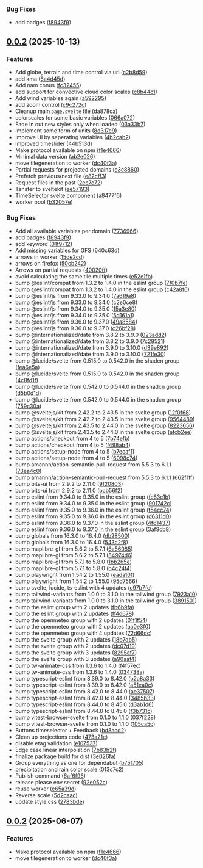 ### Bug Fixes

- add badges ([f8943f9](https://github.com/open-meteo/maps/commit/f8943f997ce1f2268a01fef03ae25a286e540633))

## [0.0.2](https://github.com/open-meteo/maps/compare/maps-v0.0.1...maps-v0.0.2) (2025-10-13)


### Features

* Add globe, terrain and time control via url ([c2b8d59](https://github.com/open-meteo/maps/commit/c2b8d5978a63d39dad33324809e54fc428fe60e7))
* add kma ([6a4d45d](https://github.com/open-meteo/maps/commit/6a4d45db4477b6c387005cc546606de8c9b3afc7))
* Add nam conus ([fc32455](https://github.com/open-meteo/maps/commit/fc324550a76fd61ad1d5d82330c2a8cfa7f83aa5))
* add support for convective cloud color scales ([c8b44c1](https://github.com/open-meteo/maps/commit/c8b44c169e105733716f3c0315a5c5d52ea9e68f))
* Add wind variables again ([a592295](https://github.com/open-meteo/maps/commit/a5922959ea4cc9b4c288d0d0b85d9a2a9b34a35e))
* add zoom control ([c9c272c](https://github.com/open-meteo/maps/commit/c9c272cec7ee122157748cc806d8697e6bc34ac2))
* Cleanup main `page.svelte` file ([da878ca](https://github.com/open-meteo/maps/commit/da878cae28b4250359f05502c3e8214d320a87bc))
* colorscales for some basic variables ([066a072](https://github.com/open-meteo/maps/commit/066a072fb54bb435756b0a5de66b3a366e576b40))
* Fade in out new styles only when loaded ([03a33b7](https://github.com/open-meteo/maps/commit/03a33b75cfdc7993916c868ee4ac5efa53e4c537))
* Implement some form of units ([8d317e9](https://github.com/open-meteo/maps/commit/8d317e96ff7f957d552d2818bc15fa5784751903))
* Improve UI by seperating variables ([4b2cab2](https://github.com/open-meteo/maps/commit/4b2cab23f71af07fb867b43ed13b41b74f63bcdd))
* improved timeslider ([44b513d](https://github.com/open-meteo/maps/commit/44b513d13679af7fa9d8e91eeaeed669df03fd82))
* Make protocol available on npm ([f1e4666](https://github.com/open-meteo/maps/commit/f1e4666230d5496d9af6637470f350452d6d350f))
* Minimal data version ([ab2e026](https://github.com/open-meteo/maps/commit/ab2e0260c59c9cb0637ce118a157a1428e2798e7))
* move tilegeneration to worker ([dc40f3a](https://github.com/open-meteo/maps/commit/dc40f3aa7618e27aa37ae79fabcd7773d0a65080))
* Partial requests for projected domains ([e3c8860](https://github.com/open-meteo/maps/commit/e3c88607f55cdc8346c1df9ebf51ba892d25c15a))
* Prefetch previous/next file ([e82cff3](https://github.com/open-meteo/maps/commit/e82cff3a10d67546e1ed8e122283fdd548ee5381))
* Request files in the past ([2ec7c72](https://github.com/open-meteo/maps/commit/2ec7c72409c3bf5a1166a6b31c803081e69148a4))
* Tansfer to sveltekit ([ee57193](https://github.com/open-meteo/maps/commit/ee571938a6be5518446dab156fbd73deb07c35de))
* TimeSelector svelte component ([a8477f6](https://github.com/open-meteo/maps/commit/a8477f654bdba4cf6e516d680627e74cbc0865f9))
* worker pool ([b32057e](https://github.com/open-meteo/maps/commit/b32057e2f9591b40f98d9c7688fa2c29756cc801))


### Bug Fixes

* Add all available variables per domain ([7736966](https://github.com/open-meteo/maps/commit/7736966d472d163ae1c593bceb92b4435ff74ba4))
* add badges ([f8943f9](https://github.com/open-meteo/maps/commit/f8943f997ce1f2268a01fef03ae25a286e540633))
* add keyword ([01f9712](https://github.com/open-meteo/maps/commit/01f9712a10f20082a5a3faf9c0cf1ad9daf26825))
* Add missing variables for GFS ([640c63d](https://github.com/open-meteo/maps/commit/640c63d9f8f74f4a5386365f77016232806e9330))
* arrows in worker ([15de2cd](https://github.com/open-meteo/maps/commit/15de2cd89aad7fe60939a3bc79974aa112ba4415))
* arrows on firefox ([50cb242](https://github.com/open-meteo/maps/commit/50cb242bf0d52d4a395b2d43f0251d21ccdc67ff))
* Arrows on partial requests ([40020ff](https://github.com/open-meteo/maps/commit/40020ff483e65268b2528eef4ad219340b620304))
* avoid calculating the same tile multiple times ([e52e1fb](https://github.com/open-meteo/maps/commit/e52e1fb35b7e6631cb1b5d5ee7cfb41d5ded2bb5))
* bump @eslint/compat from 1.3.2 to 1.4.0 in the eslint group ([7f0b7fe](https://github.com/open-meteo/maps/commit/7f0b7fed91915133d2470af1be0b1cc502ff7193))
* bump @eslint/compat from 1.3.2 to 1.4.0 in the eslint group ([c42a8f6](https://github.com/open-meteo/maps/commit/c42a8f6dd633854a0e0e7ceb17f47dedcd823f49))
* bump @eslint/js from 9.33.0 to 9.34.0 ([7a619a8](https://github.com/open-meteo/maps/commit/7a619a86ba6fbd1cf543611db107b997d2d1dee1))
* bump @eslint/js from 9.33.0 to 9.34.0 ([c2e0ce8](https://github.com/open-meteo/maps/commit/c2e0ce8a1424d724f5f450b958977408859c5feb))
* bump @eslint/js from 9.34.0 to 9.35.0 ([15a3e80](https://github.com/open-meteo/maps/commit/15a3e807760c7475d9af76cb50c9a0020e28fb2f))
* bump @eslint/js from 9.34.0 to 9.35.0 ([5d161a1](https://github.com/open-meteo/maps/commit/5d161a1a5960820fe3fafe48fb37ab6ab6642d95))
* bump @eslint/js from 9.36.0 to 9.37.0 ([49a8584](https://github.com/open-meteo/maps/commit/49a858472149d0b4221d47b0abf5ca1d863a0c07))
* bump @eslint/js from 9.36.0 to 9.37.0 ([c26bf28](https://github.com/open-meteo/maps/commit/c26bf28cece9449b7127dee92ea9b38b0b55ac5a))
* bump @internationalized/date from 3.8.2 to 3.9.0 ([023add2](https://github.com/open-meteo/maps/commit/023add27e03cd6bace8080bf62371a4a6cbade27))
* bump @internationalized/date from 3.8.2 to 3.9.0 ([7c28521](https://github.com/open-meteo/maps/commit/7c28521d395464fd83ea2a04bb58a50878b51c87))
* bump @internationalized/date from 3.9.0 to 3.10.0 ([d39e892](https://github.com/open-meteo/maps/commit/d39e892ecc7c6bbf119673102907c9266831131b))
* bump @internationalized/date from 3.9.0 to 3.10.0 ([721fe30](https://github.com/open-meteo/maps/commit/721fe3030a6b047a7c754aa661fa88afdf1261d8))
* bump @lucide/svelte from 0.515.0 to 0.542.0 in the shadcn group ([fea6e5a](https://github.com/open-meteo/maps/commit/fea6e5a3d410096347a28c39541270b5c4978323))
* bump @lucide/svelte from 0.515.0 to 0.542.0 in the shadcn group ([4c8fd1f](https://github.com/open-meteo/maps/commit/4c8fd1f3b88d0745a2cab4583e076e206856ecdf))
* bump @lucide/svelte from 0.542.0 to 0.544.0 in the shadcn group ([d5b0d1d](https://github.com/open-meteo/maps/commit/d5b0d1d9a5afdbcf415228b69e38e104e5971863))
* bump @lucide/svelte from 0.542.0 to 0.544.0 in the shadcn group ([759c30a](https://github.com/open-meteo/maps/commit/759c30a3583ef62a4ef0e886bcec3ff7e73a6541))
* bump @sveltejs/kit from 2.42.2 to 2.43.5 in the svelte group ([12f0f68](https://github.com/open-meteo/maps/commit/12f0f68945850a64e2f901bdf4a3f2d6804dd067))
* bump @sveltejs/kit from 2.42.2 to 2.43.5 in the svelte group ([9564489](https://github.com/open-meteo/maps/commit/956448986e6381ed07334596f8bbf71bab3c76db))
* bump @sveltejs/kit from 2.43.5 to 2.44.0 in the svelte group ([8223656](https://github.com/open-meteo/maps/commit/822365690ba425c1ff31d95a32012ee03125c7dc))
* bump @sveltejs/kit from 2.43.5 to 2.44.0 in the svelte group ([afcb2ee](https://github.com/open-meteo/maps/commit/afcb2eee300997d3466cc1828f25ca066c966c49))
* bump actions/checkout from 4 to 5 ([7b74efb](https://github.com/open-meteo/maps/commit/7b74efb0a046ad8484bb04b3f27244f7e44a7149))
* bump actions/checkout from 4 to 5 ([f498ab4](https://github.com/open-meteo/maps/commit/f498ab4ee907c78cadc186ae84a873e0569b7130))
* bump actions/setup-node from 4 to 5 ([b7ecaf1](https://github.com/open-meteo/maps/commit/b7ecaf10ff343b3a5e24375c59b29a01a7259b9e))
* bump actions/setup-node from 4 to 5 ([6098c74](https://github.com/open-meteo/maps/commit/6098c74d08df5091088b8ea29530ec8748deb589))
* bump amannn/action-semantic-pull-request from 5.5.3 to 6.1.1 ([73ea4c0](https://github.com/open-meteo/maps/commit/73ea4c0fa96bae0283add9f7683ed2936a415daa))
* bump amannn/action-semantic-pull-request from 5.5.3 to 6.1.1 ([662f1ff](https://github.com/open-meteo/maps/commit/662f1ff85e2479804a500021258ab430db560d4c))
* bump bits-ui from 2.9.2 to 2.11.0 ([9f20803](https://github.com/open-meteo/maps/commit/9f208039ec79e6fc6d60460392edfe656f842ace))
* bump bits-ui from 2.9.2 to 2.11.0 ([bcb56f2](https://github.com/open-meteo/maps/commit/bcb56f2c2d6351e9f9eb1c36996f3f47e48a31bb))
* bump eslint from 9.34.0 to 9.35.0 in the eslint group ([fc63c1b](https://github.com/open-meteo/maps/commit/fc63c1b2eda3a436f4115fcb5b5bb60204745e73))
* bump eslint from 9.34.0 to 9.35.0 in the eslint group ([901742c](https://github.com/open-meteo/maps/commit/901742c83d87c50c5406d44b47df38861f1c374d))
* bump eslint from 9.35.0 to 9.36.0 in the eslint group ([f54cc74](https://github.com/open-meteo/maps/commit/f54cc743da44b2d321121530a85c1bf488165957))
* bump eslint from 9.35.0 to 9.36.0 in the eslint group ([d6311d0](https://github.com/open-meteo/maps/commit/d6311d0d9c443e9f30a54f263c9353e8c687a5fb))
* bump eslint from 9.36.0 to 9.37.0 in the eslint group ([4f61437](https://github.com/open-meteo/maps/commit/4f61437ea6f7527465c95604321313d8a49e520c))
* bump eslint from 9.36.0 to 9.37.0 in the eslint group ([3af9cb8](https://github.com/open-meteo/maps/commit/3af9cb8d188410c8b5227117ba153cc36cae6710))
* bump globals from 16.3.0 to 16.4.0 ([db28500](https://github.com/open-meteo/maps/commit/db28500e4fcd7636777e0415e9d27c403bb7ebb5))
* bump globals from 16.3.0 to 16.4.0 ([543c2f8](https://github.com/open-meteo/maps/commit/543c2f8f3d41619799050852ec43527564662982))
* bump maplibre-gl from 5.6.2 to 5.7.1 ([6a56085](https://github.com/open-meteo/maps/commit/6a56085a07823ef2994813ff08b1994d7313866b))
* bump maplibre-gl from 5.6.2 to 5.7.1 ([84974d6](https://github.com/open-meteo/maps/commit/84974d6de5ca7c113e14557d6655a4d5d79b5591))
* bump maplibre-gl from 5.7.1 to 5.8.0 ([1bb265e](https://github.com/open-meteo/maps/commit/1bb265e5b94fef9a8db57569bdd8863d55a80d76))
* bump maplibre-gl from 5.7.1 to 5.8.0 ([b4c24f4](https://github.com/open-meteo/maps/commit/b4c24f489cd86c2aee311f56412a59f52849579a))
* bump playwright from 1.54.2 to 1.55.0 ([eada10f](https://github.com/open-meteo/maps/commit/eada10fc401314b4381d8e3c4a389a8300239543))
* bump playwright from 1.54.2 to 1.55.0 ([95d7566](https://github.com/open-meteo/maps/commit/95d75662920f6e968b237e1274a32ebdbfa376e7))
* bump svelte, lucide, ts-eslint with 4 updates ([c97b7fc](https://github.com/open-meteo/maps/commit/c97b7fcef21a5f180af6df4e79d6da2d4f08cf00))
* bump tailwind-variants from 1.0.0 to 3.1.0 in the tailwind group ([7923a10](https://github.com/open-meteo/maps/commit/7923a102f75f4974a5840475e04d88b9d2a35e86))
* bump tailwind-variants from 1.0.0 to 3.1.0 in the tailwind group ([3891501](https://github.com/open-meteo/maps/commit/389150128c7942f4a77eefe4f99a17c6a22559cd))
* bump the eslint group with 2 updates ([fb6b9fa](https://github.com/open-meteo/maps/commit/fb6b9fa3d21c841897ff66e4a13c400ac4b1a8e3))
* bump the eslint group with 2 updates ([ff4d678](https://github.com/open-meteo/maps/commit/ff4d67810f858fe56d5d85fa97b580896a91e950))
* bump the openmeteo group with 2 updates ([01f1f54](https://github.com/open-meteo/maps/commit/01f1f5458357434327ff0b44e09673487a6a7c05))
* bump the openmeteo group with 2 updates ([aa0e3f0](https://github.com/open-meteo/maps/commit/aa0e3f0080f159dfd0475efbbf5ad82f7631fa1c))
* bump the openmeteo group with 4 updates ([72d66dc](https://github.com/open-meteo/maps/commit/72d66dcbca1544d00619d498c8827ee3931dcbb7))
* bump the svelte group with 2 updates ([18b7db5](https://github.com/open-meteo/maps/commit/18b7db5610773067a17536abde7c4eba4e146933))
* bump the svelte group with 2 updates ([dc07d19](https://github.com/open-meteo/maps/commit/dc07d1954fea9f391185f4a0590e112f4d2ff237))
* bump the svelte group with 3 updates ([8295af7](https://github.com/open-meteo/maps/commit/8295af762887b2216f7fb9046b4e50fa6a824856))
* bump the svelte group with 3 updates ([a90aaf4](https://github.com/open-meteo/maps/commit/a90aaf44c053da3920c52e708c51549ec6514836))
* bump tw-animate-css from 1.3.6 to 1.4.0 ([f4f57ec](https://github.com/open-meteo/maps/commit/f4f57ec705f7acf5023eac2b78944789f24faaeb))
* bump tw-animate-css from 1.3.6 to 1.4.0 ([034738a](https://github.com/open-meteo/maps/commit/034738a4a845082900ca1c8c2603795ae052c766))
* bump typescript-eslint from 8.39.0 to 8.42.0 ([b2a8a33](https://github.com/open-meteo/maps/commit/b2a8a33ee1c9e941ddc6af12a97697eb5b54daab))
* bump typescript-eslint from 8.39.0 to 8.42.0 ([a51ea0c](https://github.com/open-meteo/maps/commit/a51ea0ce054ee88a4019289c6b305fde7c8de114))
* bump typescript-eslint from 8.42.0 to 8.44.0 ([ae37507](https://github.com/open-meteo/maps/commit/ae3750799a13a848b9527f4cec4a7e116c1f1efb))
* bump typescript-eslint from 8.42.0 to 8.44.0 ([3485b33](https://github.com/open-meteo/maps/commit/3485b333d54a1385fed4f8769cae3e15a95c23ee))
* bump typescript-eslint from 8.44.0 to 8.45.0 ([d3ab1d6](https://github.com/open-meteo/maps/commit/d3ab1d6e5412338f30a4f916f7ba2c567c3152f6))
* bump typescript-eslint from 8.44.0 to 8.45.0 ([f3b731c](https://github.com/open-meteo/maps/commit/f3b731cb266f90c4f29e1b3733b1846295e112dc))
* bump vitest-browser-svelte from 0.1.0 to 1.1.0 ([037f228](https://github.com/open-meteo/maps/commit/037f228c7f6f5e71cdf36e297116c407c6905eb3))
* bump vitest-browser-svelte from 0.1.0 to 1.1.0 ([105ca5c](https://github.com/open-meteo/maps/commit/105ca5c2229648a8ca2b53f7fc0af609e653e778))
* Buttons timeselector + Feedback ([bd8acd2](https://github.com/open-meteo/maps/commit/bd8acd2554f61e930cc8ed23e14313f1b5e35d2e))
* Clean up projections code ([473a21e](https://github.com/open-meteo/maps/commit/473a21e156a82ea3ce57d8d42541c2b897def256))
* disable etag validation ([e107537](https://github.com/open-meteo/maps/commit/e10753772c365944777aecf3ccffb8d62ebc1527))
* Edge case linear interpolation ([7b83b2f](https://github.com/open-meteo/maps/commit/7b83b2fe4cfc82f31b812d330f495e4268283167))
* finalize package build for dist ([3e026fa](https://github.com/open-meteo/maps/commit/3e026fa60c23210ff89bae8cb29d9f020254d24d))
* Group everything as one for dependabot ([b75f705](https://github.com/open-meteo/maps/commit/b75f7053db844fa808dd25d8a9943c6c69469a3d))
* precipitation and rain color scale ([013c7c2](https://github.com/open-meteo/maps/commit/013c7c2fb061c0c2d5cfa170213c64dda77c1ea4))
* Publish command ([6af6f96](https://github.com/open-meteo/maps/commit/6af6f965f9b2355eaed89fbaa89d3e75899e8ca0))
* release please env secret ([92e052c](https://github.com/open-meteo/maps/commit/92e052c7844fae7f00595137ca69aea9ae180626))
* reuse worker ([e65a39d](https://github.com/open-meteo/maps/commit/e65a39d2d1b8df6ee9bfb3de907ba5831428a4b7))
* Reverse scale ([5d2caac](https://github.com/open-meteo/maps/commit/5d2caac42481e1b8f5b52936466b37ec6c4f7c1a))
* update style.css ([2783bde](https://github.com/open-meteo/maps/commit/2783bde4b6d485c760fc732a7cdd78f5f118a0f3))

## [0.0.2](https://github.com/open-meteo/maps/compare/omaps-v0.0.1...omaps-v0.0.2) (2025-06-07)

### Features

- Make protocol available on npm ([f1e4666](https://github.com/open-meteo/maps/commit/f1e4666230d5496d9af6637470f350452d6d350f))
- move tilegeneration to worker ([dc40f3a](https://github.com/open-meteo/maps/commit/dc40f3aa7618e27aa37ae79fabcd7773d0a65080))
